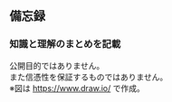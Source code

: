 ## 備忘録  
  
### 知識と理解のまとめを記載  
  
公開目的ではありません。  
また信憑性を保証するものではありません。  
※図は https://www.draw.io/ で作成。  
